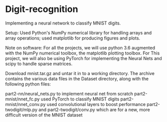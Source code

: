 # Digit-recognition
Implementing a neural network to classify MNIST digits.  

Setup:
Used Python's NumPy numerical library for handling arrays and array operations; used matplotlib for producing figures and plots.

Note on software: For all the projects, we will use python 3.6 augmented with the NumPy numerical toolbox, the matplotlib plotting toolbox. For This project, we will also be using PyTorch for implementing the Neural Nets and scipy to handle sparse matrices.

Download mnist.tar.gz and untar it in to a working directory. The archive contains the various data files in the Dataset directory, along with the following python files:

part2-nn/neural_nets.py  to implement neural net from scratch
part2-mnist/nnet_fc.py  used PyTorch to classify MNIST digits
part2-mnist/nnet_conv.py used convolutional layers to boost performance
part2-twodigit/mlp.py and part2-twodigit/conv.py which are for a new, more difficult version of the MNIST dataset
